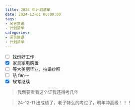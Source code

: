 ```yaml
---
title: 2024 年计划清单
date: 2024-12-01 00:00:00
tags:
- 闲言赘语
- 计划清单
categories:
- 闲言赘语
- 计划清单
---
```


- [ ] 找份好工作
- [x] 家具家电购置
- [ ] 等大美丽毕业，拍婚纱照
- [ ] 结 fen～
- [x] 软考继续

> 我倒要看看这个证我还得考几年

> 24-12-11
> 出成绩了，老子特么的考过了，明年冲高级！！！